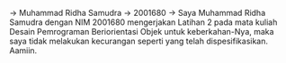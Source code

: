 -> Muhammad Ridha Samudra
-> 2001680
-> Saya Muhammad Ridha Samudra dengan NIM 2001680 mengerjakan Latihan 2 pada mata kuliah Desain Pemrograman Beriorientasi Objek untuk keberkahan-Nya, maka saya tidak melakukan kecurangan seperti yang telah dispesifikasikan. Aamiin.
